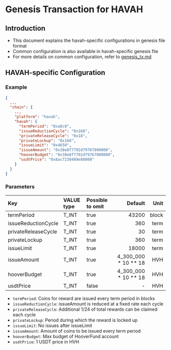 # Genesis Transaction for HAVAH

## Introduction

* This document explains the havah-specific configurations in genesis file format
* Common configuration is also available in havah-specific genesis file
* For more details on common configuration, refer to [genesis_tx.md](genesis_tx.md)

## HAVAH-specific Configuration

### Example

```json
{
  ...
  "chain": {
    ...
    "platform": "havah",
    "havah": {
      "termPeriod": "0xa8c0",
      "issueReductionCycle": "0x168",
      "privateReleaseCycle": "0x18",
      "privateLockup": "0x168",
      "issueLimit": "0x4650",
      "issueAmount": "0x38e8f7792d79767800000",
      "hooverBudget": "0x38e8f7792d79767800000",
      "usdtPrice": "0x8ac7230489e80000"
    }
  }
}
```

### Parameters

| Key                 | VALUE type | Possible to omit |              Default |  Unit |
|:--------------------|:-----------|:-----------------|---------------------:|------:|
| termPeriod          | T_INT      | true             |                43200 | block |
| issueReductionCycle | T_INT      | true             |                  360 |  term |
| privateReleaseCycle | T_INT      | true             |                   30 |  term |
| privateLockup       | T_INT      | true             |                  360 |  term |
| issueLimit          | T_INT      | true             |                18000 |  term |
| issueAmount         | T_INT      | true             | 4_300_000 * 10 ** 18 |   HVH |
| hooverBudget        | T_INT      | true             | 4_300_000 * 10 ** 18 |   HVH |                                         |
| usdtPrice           | T_INT      | false            |                    - |   HVH |

* `termPeriod`: Coins for reward are issued every term period in blocks
* `issueReductionCycle`: issueAmount is reduced at a fixed rate each cycle
* `privateReleaseCycle`: Additional 1/24 of total rewards can be claimed each cycle
* `privateLockup`: Period during which the reward is locked up
* `issueLimit`: No issues after issueLimit
* `issueAmount`: Amount of coins to be issued every term period
* `hooverBudget`: Max budget of HooverFund account  
* `usdtPrice`: 1 USDT price in HVH
 